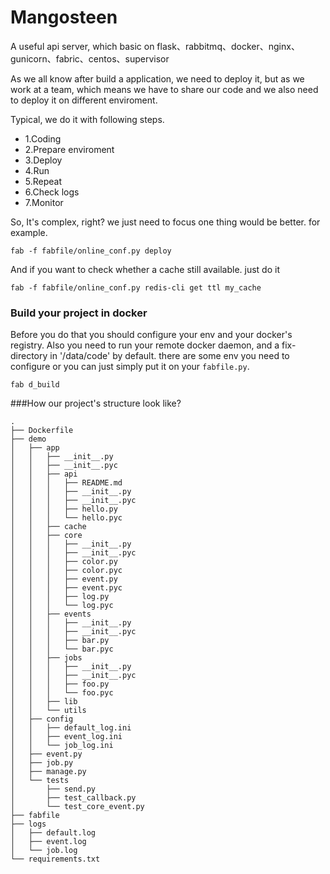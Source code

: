 # Mangosteen
A useful api server, which basic on flask、rabbitmq、docker、nginx、gunicorn、fabric、centos、supervisor


As we all know after build a application, we need to deploy it, but as we work at a team, which means we have to share our code and we also need to deploy it on different enviroment. 

Typical, we do it with following steps.

* 1.Coding
* 2.Prepare enviroment
* 3.Deploy
* 4.Run
* 5.Repeat
* 6.Check logs
* 7.Monitor

So, It's complex, right? we just need to focus one thing would be better. for example.

	fab -f fabfile/online_conf.py deploy

And if you want to check whether a cache still available. just do it

	fab -f fabfile/online_conf.py redis-cli get ttl my_cache

### Build your project in docker
Before you do that you should configure your env and your docker's registry.
Also you need to run your remote docker daemon, and a fix-directory in '/data/code'
by default. there are some env you need to configure or you can just simply put it
on your `fabfile.py`.


    fab d_build



###How our project's structure look like?

	.
	├── Dockerfile
	├── demo
	│   ├── app
	│   │   ├── __init__.py
	│   │   ├── __init__.pyc
	│   │   ├── api
	│   │   │   ├── README.md
	│   │   │   ├── __init__.py
	│   │   │   ├── __init__.pyc
	│   │   │   ├── hello.py
	│   │   │   └── hello.pyc
	│   │   ├── cache
	│   │   ├── core
	│   │   │   ├── __init__.py
	│   │   │   ├── __init__.pyc
	│   │   │   ├── color.py
	│   │   │   ├── color.pyc
	│   │   │   ├── event.py
	│   │   │   ├── event.pyc
	│   │   │   ├── log.py
	│   │   │   └── log.pyc
	│   │   ├── events
	│   │   │   ├── __init__.py
	│   │   │   ├── __init__.pyc
	│   │   │   ├── bar.py
	│   │   │   └── bar.pyc
	│   │   ├── jobs
	│   │   │   ├── __init__.py
	│   │   │   ├── __init__.pyc
	│   │   │   ├── foo.py
	│   │   │   └── foo.pyc
	│   │   ├── lib
	│   │   └── utils
	│   ├── config
	│   │   ├── default_log.ini
	│   │   ├── event_log.ini
	│   │   └── job_log.ini
	│   ├── event.py
	│   ├── job.py
	│   ├── manage.py
	│   └── tests
	│       ├── send.py
	│       ├── test_callback.py
	│       └── test_core_event.py
	├── fabfile
	├── logs
	│   ├── default.log
	│   ├── event.log
	│   └── job.log
	└── requirements.txt
